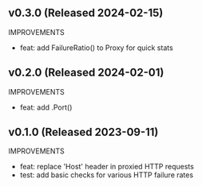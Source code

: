 ## v0.3.0 (Released 2024-02-15)

IMPROVEMENTS

- feat: add FailureRatio() to Proxy for quick stats

## v0.2.0 (Released 2024-02-01)

IMPROVEMENTS

- feat: add .Port()

## v0.1.0 (Released 2023-09-11)

IMPROVEMENTS

- feat: replace 'Host' header in proxied HTTP requests
- test: add basic checks for various HTTP failure rates
